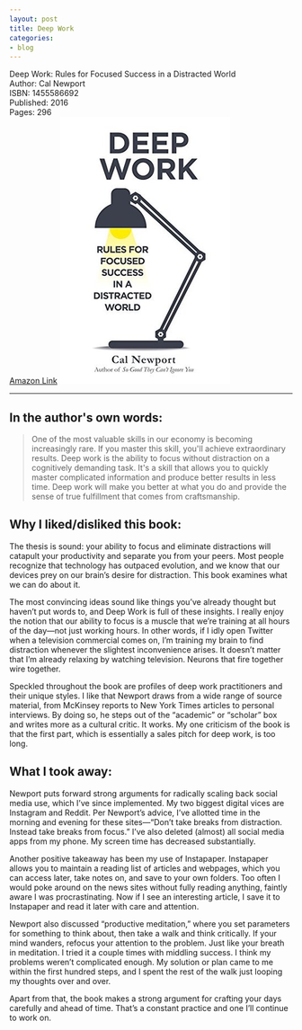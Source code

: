 ```yaml
---
layout: post
title: Deep Work
categories:
- blog
---
```


Deep Work: Rules for Focused Success in a Distracted World  
Author: Cal Newport  
ISBN: 1455586692  
Published: 2016  
Pages: 296  
<a target="_blank" href="https://www.amazon.com/gp/product/1455586692/ref=as_li_tl?ie=UTF8&camp=1789&creative=9325&creativeASIN=1455586692&linkCode=as2&tag=tmstsn-20&linkId=6b82383b1c145231bd32f6efdcac1465">Amazon Link</a><img src="//ir-na.amazon-adsystem.com/e/ir?t=tmstsn-20&l=am2&o=1&a=1455586692" width="1" height="1" border="0" alt="" style="border:none !important; margin:0px !important;" />
<a target="_blank"  href="https://www.amazon.com/gp/product/1455586692/ref=as_li_tl?ie=UTF8&camp=1789&creative=9325&creativeASIN=1455586692&linkCode=as2&tag=tmstsn-20&linkId=6dcf1ef0590a76a7972f18973fda7fba"><img border="0" src="DeepWork.jpg" ></a><img src="//ir-na.amazon-adsystem.com/e/ir?t=tmstsn-20&l=am2&o=1&a=1455586692" width="1" height="1" border="0" alt="" style="border:none !important; margin:0px !important;" />
    
---

## In the author's own words:

> One of the most valuable skills in our economy is becoming increasingly rare. If you master this skill, you'll achieve extraordinary results. Deep work is the ability to focus without distraction on a cognitively demanding task. It's a skill that allows you to quickly master complicated information and produce better results in less time. Deep work will make you better at what you do and provide the sense of true fulfillment that comes from craftsmanship.

## Why I liked/disliked this book:

The thesis is sound: your ability to focus and eliminate distractions will catapult your productivity and separate you from your peers. Most people recognize that technology has outpaced evolution, and we know that our devices prey on our brain’s desire for distraction. This book examines what we can do about it.

The most convincing ideas sound like things you’ve already thought but haven’t put words to, and Deep Work is full of these insights. I really enjoy the notion that our ability to focus is a muscle that we’re training at all hours of the day—not just working hours. In other words, if I idly open Twitter when a television commercial comes on, I’m training my brain to find distraction whenever the slightest inconvenience arises. It doesn’t matter that I’m already relaxing by watching television. Neurons that fire together wire together.

Speckled throughout the book are profiles of deep work practitioners and their unique styles. I like that Newport draws from a wide range of source material, from McKinsey reports to New York Times articles to personal interviews. By doing so, he steps out of the “academic” or “scholar” box and writes more as a cultural critic. It works. My one criticism of the book is that the first part, which is essentially a sales pitch for deep work, is too long.

## What I took away:

Newport puts forward strong arguments for radically scaling back social media use, which I’ve since implemented. My two biggest digital vices are Instagram and Reddit. Per Newport’s advice, I’ve allotted time in the morning and evening for these sites—“Don’t take breaks from distraction. Instead take breaks from focus.” I’ve also deleted (almost) all social media apps from my phone. My screen time has decreased substantially.

Another positive takeaway has been my use of Instapaper. Instapaper allows you to maintain a reading list of articles and webpages, which you can access later, take notes on, and save to your own folders. Too often I would poke around on the news sites without fully reading anything, faintly aware I was procrastinating. Now if I see an interesting article, I save it to Instapaper and read it later with care and attention. 

Newport also discussed “productive meditation,” where you set parameters for something to think about, then take a walk and think critically. If your mind wanders, refocus your attention to the problem. Just like your breath in meditation. I tried it a couple times with middling success. I think my problems weren’t complicated enough. My solution or plan came to me within the first hundred steps, and I spent the rest of the walk just looping my thoughts over and over.

Apart from that, the book makes a strong argument for crafting your days carefully and ahead of time. That’s a constant practice and one I’ll continue to work on.
